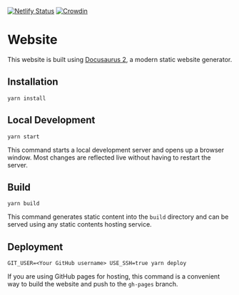 
[![Netlify Status](https://api.netlify.com/api/v1/badges/fc3e1479-6362-47a2-8b07-d55e0a371a1f/deploy-status)](https://app.netlify.com/sites/lucid-davinci-85c04a/deploys) [![Crowdin](https://badges.crowdin.net/mxc-documentation/localized.svg)](https://crowdin.com/project/mxc-documentation)
# Website

This website is built using [Docusaurus 2](https://docusaurus.io/), a modern
static website generator.

## Installation

```console
yarn install
```

## Local Development

```console
yarn start
```

This command starts a local development server and opens up a browser window.
Most changes are reflected live without having to restart the server.

## Build

```console
yarn build
```

This command generates static content into the `build` directory and can be
served using any static contents hosting service.

## Deployment

```console
GIT_USER=<Your GitHub username> USE_SSH=true yarn deploy
```

If you are using GitHub pages for hosting, this command is a convenient way to
build the website and push to the `gh-pages` branch.
